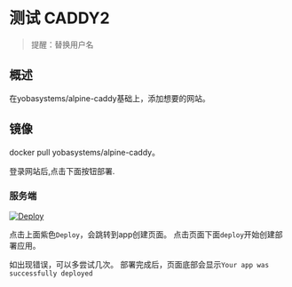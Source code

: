 # 测试 CADDY2

> 提醒：替换用户名 

## 概述

在yobasystems/alpine-caddy基础上，添加想要的网站。

## 镜像

docker pull yobasystems/alpine-caddy。

登录网站后,点击下面按钮部署.

### 服务端

[![Deploy](https://www.herokucdn.com/deploy/button.png)](https://dashboard.heroku.com/new?template=https://github.com/cyx9990/test-caddy) 

点击上面紫色`Deploy`，会跳转到app创建页面。
点击页面下面`deploy`开始创建部署应用。

如出现错误，可以多尝试几次。
部署完成后，页面底部会显示`Your app was successfully deployed` 
